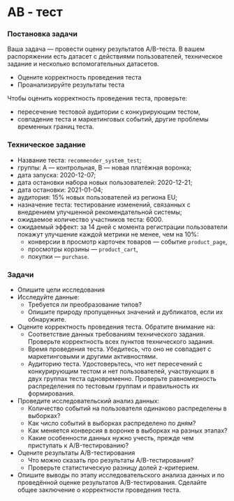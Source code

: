 # AB - тест
### Постановка задачи

Ваша задача — провести оценку результатов A/B-теста. В вашем распоряжении есть датасет с действиями пользователей, техническое задание и несколько вспомогательных датасетов.

- Оцените корректность проведения теста
- Проанализируйте результаты теста

Чтобы оценить корректность проведения теста, проверьте:

- пересечение тестовой аудитории с конкурирующим тестом,
- совпадение теста и маркетинговых событий, другие проблемы временных границ теста.

### Техническое задание

- Название теста: `recommender_system_test`;
- группы: А — контрольная, B — новая платёжная воронка;
- дата запуска: 2020-12-07;
- дата остановки набора новых пользователей: 2020-12-21;
- дата остановки: 2021-01-04;
- аудитория: 15% новых пользователей из региона EU;
- назначение теста: тестирование изменений, связанных с внедрением улучшенной рекомендательной системы;
- ожидаемое количество участников теста: 6000.
- ожидаемый эффект: за 14 дней с момента регистрации пользователи покажут улучшение каждой метрики не менее, чем на 10%:
    - конверсии в просмотр карточек товаров — событие `product_page`,
    - просмотры корзины — `product_cart`,
    - покупки — `purchase`.

### Задачи

- Опишите цели исследования
- Исследуйте данные:
    - Требуется ли преобразование типов?
    - Опишите природу пропущенных значений и дубликатов, если их обнаружите.
- Оцените корректность проведения теста. Обратите внимание на:
    - Соответствие данных требованиям технического задания. Проверьте корректность всех пунктов технического задания.
    - Время проведения теста. Убедитесь, что оно не совпадает с маркетинговыми и другими активностями.
    - Аудиторию теста. Удостоверьтесь, что нет пересечений с конкурирующим тестом и нет пользователей, участвующих в двух группах теста одновременно. Проверьте равномерность распределения по тестовым группам и правильность их формирования.
- Проведите исследовательский анализ данных:
    - Количество событий на пользователя одинаково распределены в выборках?
    - Как число событий в выборках распределено по дням?
    - Как меняется конверсия в воронке в выборках на разных этапах?
    - Какие особенности данных нужно учесть, прежде чем приступать к A/B-тестированию?
- Оцените результаты A/B-тестирования
    - Что можно сказать про результаты A/В-тестирования?
    - Проверьте статистическую разницу долей z-критерием.
- Опишите выводы по этапу исследовательского анализа данных и по проведённой оценке результатов A/B-тестирования. Сделайте общее заключение о корректности проведения теста.
